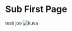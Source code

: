# Sub First Page
<!-- date: 2018-10-10 20:00:00 -->

testi joo
![kuva](https://user-images.githubusercontent.com/14147811/206898680-c644cd34-d981-40db-9695-47e9da6ba0f6.png)
